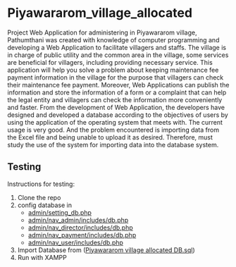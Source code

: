 # Piyawararom_village_allocated

  Project Web Application for administering in Piyawararom village, Pathumthani was 
created with knowledge of computer programming and developing a Web Application to 
facilitate villagers and staffs. The village is in charge of public utility and the common 
area in the village, some services are beneficial for villagers, including providing necessary 
service. This application will help you solve a problem about keeping maintenance fee 
payment information in the village for the purpose that villagers can check their 
maintenance fee payment. Moreover, Web Applications can publish the information and 
store the information of a form or a complaint that can help the legal entity and villagers 
can check the information more conveniently and faster. From the development of Web 
Application, the developers have designed and developed a database according to the 
objectives of users by using the application of the operating system that meets with. The 
current usage is very good. And the problem encountered is importing data from the Excel 
file and being unable to upload it as desired. Therefore, must study the use of the system 
for importing data into the database system.

## Testing
Instructions for testing:
1. Clone the repo
2. config database in 
      - [admin/setting_db.php](https://github.com/xTopFEE/Piyawararom_village_allocated/blob/main/admin/setting_db.php)
      - [admin/nav_admin/includes/db.php](https://github.com/xTopFEE/Piyawararom_village_allocated/blob/main/admin/nav_admin/includes/db.php)
      - [admin/nav_director/includes/db.php](https://github.com/xTopFEE/Piyawararom_village_allocated/blob/main/admin/nav_director/includes/db.php)
      - [admin/nav_payment/includes/db.php](https://github.com/xTopFEE/Piyawararom_village_allocated/blob/main/admin/nav_payment/includes/db.php)
      - [admin/nav_user/includes/db.php](https://github.com/xTopFEE/Piyawararom_village_allocated/blob/main/admin/nav_user/includes/db.php)
3. Import Database from ([Piyawararom village allocated DB.sql](https://github.com/xTopFEE/Piyawararom_village_allocated/tree/main/sql))
2. Run with XAMPP
